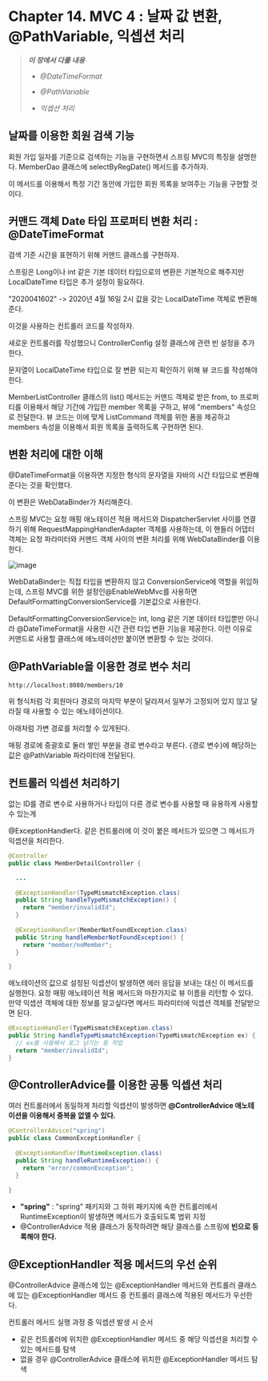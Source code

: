 # Chapter 14. MVC 4 : 날짜 값 변환, <br>@PathVariable, 익셉션 처리



> ***이 장에서 다룰 내용***
>
> - *@DateTimeFormat*
>
> - *@PathVariable*
> - *익셉션 처리*





## 날짜를 이용한 회원 검색 기능

회원 가입 일자를 기준으로 검색하는 기능을 구현하면서 스프링 MVC의 특징을 설명한다.
MemberDao 클래스에 selectByRegDate() 메서드를 추가하자.

<script src="https://gist.github.com/1daa6747390111c370fee51bd8cb4189.js"></script>

이 메서드를 이용해서 특정 기간 동안에 가입한 회원 목록을 보여주는 기능을 구현할 것이다.



## 커맨드 객체 Date 타입 프로퍼티 변환 처리 : @DateTimeFormat

검색 기준 시간을 표현하기 위해 커맨드 클래스를 구현하자.

<script src="https://gist.github.com/b3d94b8e7809777edc988f66b76f6eef.js"></script>

스프링은 Long이나 int 같은 기본 데이터 타입으로의 변환은 기본적으로 해주지만 LocalDateTime 타입은 추가 설정이 필요하다.

"2020041602" -> 2020년 4월 16일 2시 값을 갖는 LocalDateTime 객체로 변환해준다.

이것을 사용하는 컨트롤러 코드를 작성하자.

<script src="https://gist.github.com/f58fdff6255662c698f3c614a2d46f6b.js"></script>

새로운 컨트롤러를 작성했으니 ControllerConfig 설정 클래스에 관련 빈 설정을 추가한다.

<script src="https://gist.github.com/9ff170ae6eb5b18a7678f5ce19d200e9.js"></script>

문자열이 LocalDateTime 타입으로 잘 변환 되는지 확인하기 위해 뷰 코드를 작성해야 한다.

MemberListController 클래스의 list() 메서드는 커맨드 객체로 받은 from, to 프로퍼티를 이용해서 해당 기간에 가입한
member 목록을 구하고, 뷰에 "members" 속성으로 전달한다. 뷰 코드는 이에 맞게 ListCommand 객체를 위한 폼을
제공하고 members 속성을 이용해서 회원 목록을 출력하도록 구현하면 된다.

<script src="https://gist.github.com/1ddd6fe55fe3b237f801863581bc3f76.js"></script>



## 변환 처리에 대한 이해

@DateTimeFormat을 이용하면 지정한 형식의 문자열을 자바의 시간 타입으로 변환해준다는 것을 확인했다.

이 변환은 WebDataBinder가 처리해준다. 

스프링 MVC는 요청 매핑 애노테이션 적용 메서드와 DispatcherServlet 사이를 연결하기 위해
RequestMappingHandlerAdapter 객체를 사용하는데, 이 핸들러 어댑터 객체는 요청 파라미터와 커맨드 객체 사이의 
변환 처리를 위해 WebDataBinder를 이용한다.

![image](https://user-images.githubusercontent.com/43431081/77627862-e5375480-6f8a-11ea-8891-523e0ef88dea.png)

WebDataBinder는 직접 타입을 변환하지 않고 ConversionService에 역할을 위임하는데, 스프링 MVC를 위한 설정인@EnableWebMvc를 사용하면 DefaultFormattingConversionService를 기본값으로 사용한다.

DefaultFormattingConversionService는 int, long 같은 기본 데이터 타입뿐만 아니라 @DateTimeFormat을 사용한 시간 관련 타입 변환 기능을 제공한다. 이런 이유로 커맨드로 사용할 클래스에 애노테이션만 붙이면 변환할 수 있는 것이다.





## @PathVariable을 이용한 경로 변수 처리

`http://localhost:8080/members/10`

위 형식처럼 각 회원마다 경로의 마지막 부분이 달라져서 일부가 고정되어 있지 않고 달라질 때 사용할 수 있는 애노테이션이다.

아래처럼 가변 경로를 처리할 수 있게된다.

<script src="https://gist.github.com/0c2ea61c97494dcc0d1bca446ec892ca.js"></script>

매핑 경로에 중괄호로 둘러 쌓인 부분을 경로 변수라고 부른다. {경로 변수}에 해당하는  값은 @PathVariable 파라미터에 전달된다.



## 컨트롤러 익셉션 처리하기

없는 ID를 경로 변수로 사용하거나 타입이 다른 경로 변수를 사용할 때 유용하게 사용할 수 있는게 

@ExceptionHandler다. 같은 컨트롤러에 이 것이 붙은 메서드가 있으면 그 메서드가 익셉션을 처리한다.

```java
@Controller
public class MemberDetailController {

  ...
  
  @ExceptionHandler(TypeMismatchException.class)
  public String handleTypeMismatchException() {
    return "member/invalidId";
  }
  
  @ExceptionHandler(MemberNotFoundException.class)
  public String handleMemberNotFoundException() {
    return "member/noMember";
  }

}
```

애노테이션의 값으로 설정된 익셉션이 발생하면 에러 응답을 보내는 대신 이 메서드를 실행한다.
요청 매핑 애노테이션 적용 메서드와 마찬가지로 뷰 이름을 리턴할 수 있다. 만약 익셉션 객체에 대한 정보를 알고싶다면
메서드 파라미터에 익셉션 객체를 전달받으면 된다.

```java
@ExceptionHandler(TypeMismatchException.class)
public String handleTypeMismatchException(TypeMismatchException ex) {
  // ex를 사용해서 로그 남기는 등 작업
  return "member/invalidId";
}
```



## @ControllerAdvice를 이용한 공통 익셉션 처리

여러 컨트롤러에서 동일하게 처리할 익셉션이 발생하면 **@ControllerAdvice 애노테이션을 이용해서 중복을 없앨 수 있다.**

```java
@ControllerAdvice("spring")
public class CommonExceptionHandler {
  
  @ExceptionHandler(RuntimeException.class)
  public String handleRuntimeException() {
    return "error/commonException";
  }
  
}
```

- **"spring"** : "spring" 패키지와 그 하위 패키지에 속한 컨트롤러에서 RuntimeException이 발생하면 메서드가 호출되도록 범위 지정
- @ControllerAdvice 적용 클래스가 동작하려면 해당 클래스를 스프링에 **빈으로 등록해야 한다.**





## @ExceptionHandler 적용 메서드의 우선 순위

@ControllerAdvice 클래스에 있는 @ExceptionHandler 메서드와 컨트롤러 클래스에 있는 @ExceptionHandler 메서드 중 컨트롤러 클래스에 적용된 메서드가 우선한다.

컨트롤러 메서드 실행 과정 중 익셉션 발생 시 순서

- 같은 컨트롤러에 위치한 @ExceptionHandler 메서드 중 해당 익셉션을 처리할 수 있는 메서드를 탐색
- 없을 경우 @ControllerAdvice 클래스에 위치한 @ExceptionHandler 메서드 탐색

